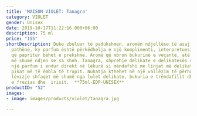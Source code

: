 ```yaml
---
title: 'MAISON VIOLET: Tanagra'
category: VIOLET
gender: Unisex
date: 2019-10-17T11:22:16.000+06:00
description: 75 ml
price: "155"
shortDescription: Duke zbuluar të padukshmen, aromën ndjellëse të asaj që ngelet e
  pathënë, ky parfum është përkëdhelja e një komplimenti, interpretuesi i një atmosfere
  që papritur bëhet e prekshme. Aromë që mbron bukurinë e veçantë, atë që kapet kur
  më shumë ndjen se sa sheh. Tanagra, shprehje delikate e delikatesës së përjetshme,
  një parfum i endur direkt në lëkurë si mëndafshi me linjat më delikate, duke përkëdhelur
  pikat më të ëmbla të trupit. Nuhatja kthehet në një vallëzim të përhumbur ku çdo
  lëvizje shfaqet më shumë nga lulet delikate, bukuria e trëndafilit dhe pastërtia
  e frezias dhe  irisit.  **75ml-EDP-UNISEX**
productID: "52"
images:
- image: images/products/violet/Tanagra.jpg

---
```

